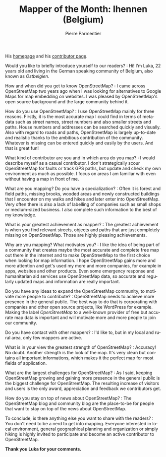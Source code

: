﻿---
title: "Mapper of the Month: lhennen (Belgium)"
featured:
layout: post
category: motm
author: Pierre Parmentier
lang: en
---

His [homepage](https://www.openstreetmap.org/user/lhennen) and his [contributor page](https://hdyc.neis-one.org/?lhennen).

Would you like to briefly introduce yourself to our readers?
: Hi! I'm Luka, 22 years old and living in the German speaking community of Belgium, also known as *Ostbelgien*.

How and when did you get to know OpenStreetMap?
: I came across OpenStreetMap two years ago when I was looking for alternatives to Google Maps for map embedding on websites. I was pleased by OpenStreetMap's open source background and the large community behind it.

How do you use OpenStreetMap?
: I use OpenStreetMap mainly for three reasons. Firstly, it is the most accurate map I could find in terms of metadata such as street names, street numbers and also smaller streets and paths. House numbers and addresses can be searched quickly and visually. Also with regard to roads and paths, OpenStreetMap is largely up-to-date and realistic thanks to the ambitious contribution of the community. Whatever is missing can be entered quickly and easily by the users. And that is great fun!

What kind of contributor are you and in which area do you map?
: I would describe myself as a casual contributor. I don't strategically scour OpenStreetMap for faults or track GPS paths, but update and check my own environment as much as possible. I focus on areas I am familiar with even without having a map in front of me.

What are you mapping? Do you have a specialization?
: Often it is forest and field paths, missing brooks, wooded areas and newly constructed buildings that I encounter on my walks and hikes and later enter into OpenStreetMap. Very often there is also a lack of labelling of companies such as small shops or medium-sized business. I also complete such information to the best of my knowledge.

What is your greatest achievement as mapper?
: The greatest achievement is when you find relevant streets, objects and paths that are just completely missing on OpenStreetMap. Those are highly pleasing achievements.

Why are you mapping? What motivates you?
: I like the idea of being part of a community that creates maybe the most accurate and complete free map out there in the internet and to make OpenStreetMap to the first choice when looking for map information. I hope OpenStreetMap gains more and more attention and get's used my more and more companies, for example in apps, websites and other products. Even some emergency response and humanitarian aid services use OpenStreetMap data, so accurate and regularly updated maps and information are really important.

Do you have any ideas to expand the OpenStreetMap community, to motivate more people to contribute?
: OpenStreetMap needs to achieve more presence in the general public. The best way to do that is corporating with companies and other open source projects, like WordPress for example. Making the label *OpenStreetMap* to a well-known provider of free but accurate map data is important and will motivate more and more people to join our community.

Do you have contact with other mappers?
: I'd like to, but in my local and rural area, only few mappers are active.

What is in your view the greatest strength of OpenStreetMap?
: Accuracy! No doubt. Another strength is the look of the map. It's very clean but contains all important informations, which makes it the perfect map for most fields of application.

What are the largest challenges for OpenStreetMap?
: As I said, keeping OpenStreetMap growing and gaining more presence in the general public is the biggest challenge for OpenStreetMap. The resulting increase of visitors and users is the only award, appreciation and feedback we contributors get.

How do you stay on top of news about OpenStreetMap?
: The OpenStreetMap blog and community blog are the place-to-be for people that want to stay on top of the news about OpenStreetMap.

To conclude, is there anything else you want to share with the readers?
: You don't need to be a nerd to get into mapping. Everyone interested in local environment, general geographical planning and organization or simply hiking is highly invited to participate and become an active contributor to OpenStreetMap.

**Thank you Luka for your comments.**
